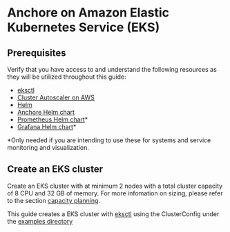 # Anchore on Amazon Elastic Kubernetes Service (EKS)

## Prerequisites

Verify that you have access to and understand the following resources as they will be utilized throughout this guide:

- [eksctl](https://eksctl.io/)
- [Cluster Autoscaler on AWS](https://github.com/kubernetes/autoscaler/tree/master/cluster-autoscaler/cloudprovider/aws)
- [Helm](https://helm.sh/)
- [Anchore Helm chart](https://github.com/helm/charts/tree/master/stable/anchore-engine)
- [Prometheus Helm chart](https://github.com/helm/charts/tree/master/stable/prometheus)*
- [Grafana Helm chart](https://github.com/helm/charts/tree/master/stable/grafana)*

*Only needed if you are intending to use these for systems and service monitoring and visualization.

## Create an EKS cluster

Create an EKS cluster with at minimum 2 nodes with a total cluster capacity of 8 CPU and 32 GB of memory. For more infomation on sizing, please refer to the section [capacity planning](#capacity-planning).

This guide creates a EKS cluster with [eksctl](https://eksctl.io/) using the ClusterConfig under the [examples directory](examples)

